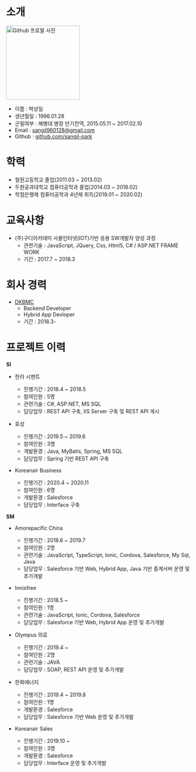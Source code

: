 # 소개
<img alt="Github 프로필 사진" src="" width="200">

* 이름 : 박상일
* 생년월일 : 1996.01.28
* 군필여부 : 해병대 병장 만기전역, 2015.05.11 ~ 2017.02.10
* Email : sangil960128@gmail.com
* Github : [github.com/sangil-park](https://github.com/sangil-park)


# 학력
* 철원고등학교 졸업(2011.03 ~ 2013.02)
* 두원공과대학교 컴퓨터공학과 졸업(2014.03 ~ 2018.02)
* 학점은행제 컴퓨터공학과 4년제 취득(2019.01 ~ 2020.02)


# 교육사항
* (주)구디아카데미 사물인터넷(IOT)기반 응용 SW개발자 양성 과정
    - 관련기술 : JavaScript, JQuery, Css, Html5, C# / ASP.NET FRAME WORK
    - 기간 : 2017.7 ~ 2018.3


# 회사 경력
* [DKBMC](http://www.dkbmc.com/)
    - Backend Developer
    - Hybrid App Devloper
    - 기간 : 2018.3-


# 프로젝트 이력

**SI**
* 한라 시멘트
    - 진행기간 : 2018.4 ~ 2018.5
    - 참여인원 : 5명
    - 관련기술 : C#, ASP.NET, MS SQL
    - 담당업무 : REST API 구축, IIS Server 구축 및 REST API 게시

* 효성 
    - 진행기간 : 2019.5 ~ 2019.6
    - 참여인원 : 3명
    - 개발환경 : Java, MyBatis, Spring, MS SQL
    - 담당업무 : Spring 기반 REST API 구축

* Koreanair Business
    - 진행기간 : 2020.4 ~ 2020.11
    - 참여인원 : 6명
    - 개발환경 : Salesforce
    - 담당업무 : Interface 구축

**SM**
* Amorepacific China
    - 진행기간 : 2018.6 ~ 2019.7
    - 참여인원 : 2명
    - 관련기술 : JavaScript, TypeScript, Ionic, Cordova, Salesforce, My Sql, Java
    - 담당업무 : Salesforce 기반 Web, Hybrid App, Java 기반 중계서버 운영 및 추가개발

* Innisfree
    - 진행기간 : 2018.5 ~ 
    - 참여인원 : 1명
    - 관련기술 : JavaScript, Ionic, Cordova, Salesforce
    - 담당업무 : Salesforce 기반 Web, Hybrid App 운영 및 추가개발

* Olympus 의료
    - 진행기간 : 2019.4 ~
    - 참여인원 : 2명
    - 관련기술 : JAVA
    - 담당업무 : SOAP, REST API 운영 및 추가개발

* 한화에너지
    - 진행기간 : 2019.4 ~ 2019.8
    - 참여인원 : 1명
    - 개발환경 : Salesforce
    - 담당업무 : Salesforce 기반 Web 운영 및 추가개발

* Koreanair Sales
    - 진행기간 : 2019.10 ~
    - 참여인원 : 3명
    - 개발환경 : Salesforce
    - 담당업무 : Interface 운영 및 추가개발

